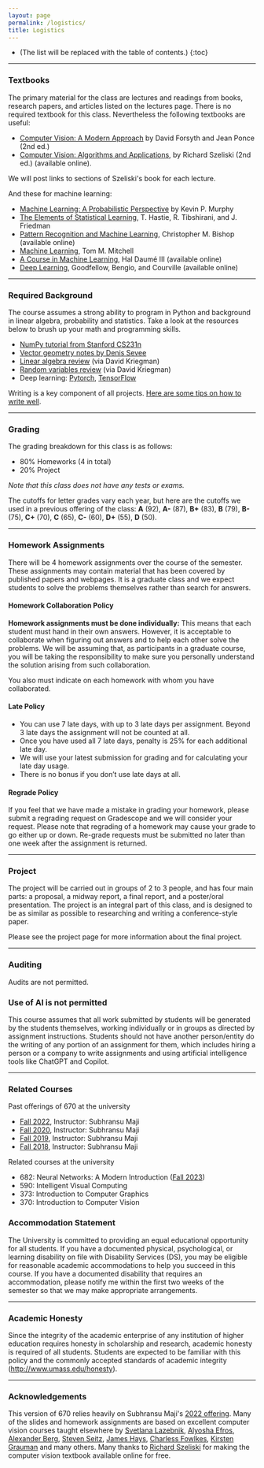 ```yaml
---
layout: page
permalink: /logistics/
title: Logistics
---
```


* (The list will be replaced with the table of contents.)
{:toc}

***

### Textbooks
The primary material for the class are lectures and readings from books, research papers, and
articles listed on the lectures page. There is no required textbook for this class. Nevertheless the
following textbooks are useful:

* [Computer Vision: A Modern Approach](http://luthuli.cs.uiuc.edu/~daf/book/book.html) by David Forsyth and Jean Ponce (2nd ed.)
* [Computer Vision: Algorithms and Applications](https://szeliski.org/Book/), by Richard Szeliski
  (2nd ed.) (available online).
  
We will post links to sections of Szeliski's book for each lecture.

And these for machine learning:
* [Machine Learning: A Probabilistic Perspective](https://probml.github.io/pml-book/) by Kevin P. Murphy
* [The Elements of Statistical Learning](https://hastie.su.domains/ElemStatLearn/), T. Hastie, R. Tibshirani, and
J. Friedman
* [Pattern Recognition and Machine
  Learning](https://www.microsoft.com/en-us/research/uploads/prod/2006/01/Bishop-Pattern-Recognition-and-Machine-Learning-2006.pdf),
  Christopher M. Bishop (available online)
* [Machine Learning](https://www.cs.cmu.edu/afs/cs.cmu.edu/user/mitchell/ftp/mlbook.html), Tom M. Mitchell
* [A Course in Machine Learning](http://ciml.info/), Hal Daumé III
  (available online)
* [Deep Learning](https://www.deeplearningbook.org/), Goodfellow,
  Bengio, and Courville (available online)

***

### Required Background

The course assumes a strong ability to program in Python and
background in linear algebra, probability and statistics. Take a look
at the resources below to brush up your math and programming skills.

* [NumPy tutorial from Stanford CS231n](https://cs231n.github.io/python-numpy-tutorial/)
* [Vector geometry notes by Denis Sevee](https://people.cs.umass.edu/~smaji/teaching/670/vectornotes.pdf)
* [Linear algebra review](https://cseweb.ucsd.edu/classes/wi05/cse252a/linear_algebra_review.pdf) (via David Kriegman)
* [Random variables review](https://cseweb.ucsd.edu/classes/wi05/cse252a/random_var_review.pdf) (via David Kriegman)
* Deep learning: [Pytorch](https://pytorch.org/), [TensorFlow](https://www.tensorflow.org/)

Writing is a key component of all projects. [Here are some tips on
how to write
well](https://docs.google.com/document/d/1cWY-L6Qu-wHKst69aDuJbi7Vtw472ZaSNHkrS_WyzqE/edit?usp=sharing).

***

### Grading

The grading breakdown for this class is as follows:

* 80% Homeworks (4 in total)
* 20% Project

*Note that this class does not have any tests or exams.*

The cutoffs for letter grades vary each year, but here are the
cutoffs we used in a previous offering of the class: **A** (92), **A-** (87), **B+**
(83), **B** (79), **B-** (75), **C+** (70), **C** (65), **C-** (60), **D+** (55), **D** (50).


***

### Homework Assignments

There will be 4 homework assignments over the course of the semester.
These assignments may contain material that has been covered by
published papers and webpages.
It is a graduate class and we expect students to solve the problems
themselves rather than search for answers.


#### Homework Collaboration Policy

**Homework assignments must be done individually:** This means that
each student must hand in their own answers. However, it is acceptable
to collaborate when figuring out answers and to help each other solve
the problems. We will be assuming that, as participants in a graduate
course, you will be taking the responsibility to make sure you
personally understand the solution arising from such collaboration.

You also must indicate on each homework with whom you have collaborated.

#### Late Policy

* You can use 7 late days, with up to 3 late days per
  assignment. Beyond 3 late days the assignment will not be counted at all.
* Once you have used all 7 late days, penalty is 25% for each
  additional late day.
* We will use your latest submission for grading and for calculating
  your late day usage. 
* There is no bonus if you don’t use late days at all.

#### Regrade Policy

If you feel that we have made a mistake in grading your homework,
please submit a regrading request on Gradescope and we will consider
your request. Please note that regrading of a homework may cause your
grade to go either up or down. Re-grade requests must be submitted no 
later than one week after the assignment is returned.


***

### Project

The project will be carried out in groups of 2 to 3 people, and has four
main parts: a proposal, a midway report, a final report, and a
poster/oral presentation. The project is an integral part of this
class, and is designed to be as similar as possible to researching and
writing a conference-style paper.

Please see the project page for more information about the final
project.

***
### Auditing

Audits are not permitted.

### Use of AI is not permitted

This course assumes that all work submitted by students will be generated by the students themselves, working individually or in groups as directed by assignment instructions. Students should not have another person/entity do the writing of any portion of an assignment for them, which includes hiring a person or a company to write assignments and using artificial intelligence tools like ChatGPT and Copilot.

***

### Related Courses

Past offerings of 670 at the university
* [Fall 2022](https://cvl-umass.github.io//cv-fall-2022//), Instructor: Subhransu Maji
* [Fall 2020](https://sites.google.com/view/cmpsci670), Instructor: Subhransu Maji
* [Fall 2019](https://sites.google.com/view/cmpsci670-fall19), Instructor: Subhransu Maji
* [Fall 2018](https://sites.google.com/view/cmpsci670-fall18), Instructor: Subhransu Maji

Related courses at the university
* 682: Neural Networks: A Modern Introduction ([Fall 2023](https://cvl-umass.github.io/compsci682-fall-2023/index.html))
* 590: Intelligent Visual Computing
* 373: Introduction to Computer Graphics
* 370: Introduction to Computer Vision



### Accommodation Statement
The University is committed to providing an equal educational
opportunity for all students. If you have a documented physical,
psychological, or learning disability on file with Disability Services
(DS), you may be eligible for reasonable academic accommodations to
help you succeed in this course. If you have a documented disability
that requires an accommodation, please notify me within the first two
weeks of the semester so that we may make appropriate arrangements.

***
### Academic Honesty
Since the integrity of the academic enterprise of any institution of
higher education requires honesty in scholarship and research,
academic honesty is required of all students. Students are expected to
be familiar with this policy and the commonly accepted standards of
academic integrity (http://www.umass.edu/honesty).

***
### Acknowledgements
This version of 670 relies heavily on Subhransu Maji's [2022 offering](https://cvl-umass.github.io//cv-fall-2022//). 
Many of the slides and homework assignments are based on excellent
computer vision courses taught elsewhere by [Svetlana Lazebnik](https://slazebni.cs.illinois.edu/), [Alyosha
Efros](http://people.eecs.berkeley.edu/~efros/), [Alexander Berg](http://acberg.com/), [Steven Seitz](https://www.smseitz.com/), [James Hays](https://faculty.cc.gatech.edu/~hays/), [Charless Fowlkes](https://www.ics.uci.edu/~fowlkes/),
[Kirsten Grauman](https://www.cs.utexas.edu/users/grauman/) and many
others. Many thanks to [Richard
Szeliski](http://szeliski.org/RichardSzeliski.htm) for making the
computer vision textbook available online for free.
